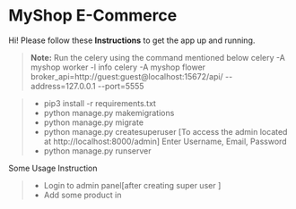 # MyShop E-Commerce

Hi! Please follow these **Instructions** to get the app up and running. 

> **Note:** Run the celery using the command mentioned below
> celery -A myshop worker -l info
> celery -A myshop flower broker_api=http://guest:guest@localhost:15672/api/ --address=127.0.0.1 --port=5555



>* pip3 install -r requirements.txt
>* python manage.py makemigrations
>* python manage.py migrate
>* python manage.py createsuperuser [To access the admin located at http://localhost:8000/admin]
		Enter Username, Email, Password
>* python manage.py runserver


Some Usage Instruction

>* Login to admin panel[after creating super user ]
>* Add some product in 
